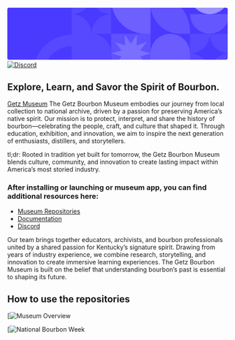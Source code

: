 ![Museum_Banner](https://github.com/bourbon-museum/.github/blob/main/Assets/Profile-Banner-TEMP.png)
[![Discord](https://img.shields.io/discord/842853727606013963?&logo=discord&logoColor=white&label=Discord&link=https%3A%2F%2Fdiscord.gg%2FFD6MfaXXp)](https://discord.gg/FD6MfaXXp)

<h2>Explore, Learn, and Savor the Spirit of Bourbon.</h2>

[Getz Museum](https://www.getzmuseum.com/) The Getz Bourbon Museum embodies our journey from local collection to national archive, driven by a passion for preserving America’s native spirit. Our mission is to protect, interpret, and share the history of bourbon—celebrating the people, craft, and culture that shaped it. Through education, exhibition, and innovation, we aim to inspire the next generation of enthusiasts, distillers, and storytellers.

tl;dr: Rooted in tradition yet built for tomorrow, the Getz Bourbon Museum blends culture, community, and innovation to create lasting impact within America’s most storied industry.

<h3>After installing or launching or museum app, you can find additional resources here:</h3>

*  [Museum Repositories](https://github.com/orgs/bourbon-museum/repositories)
*  [Documentation](https://www.getzmuseum.com/wiki)
*  [Discord](https://discord.gg/bourbonmuseum)

Our team brings together educators, archivists, and bourbon professionals united by a shared passion for Kentucky’s signature spirit. Drawing from years of industry experience, we combine research, storytelling, and innovation to create immersive learning experiences. The Getz Bourbon Museum is built on the belief that understanding bourbon’s past is essential to shaping its future.

<h2>How to use the repositories</h2>

[![Museum Overview](https://youtu.be/aZAkRGGV-pE?si=p7-E3SUxNaM9wLdo)

[![National Bourbon Week](https://youtu.be/RI8XncBkDis?si=oFuqdWXkSCOd8IVU)
